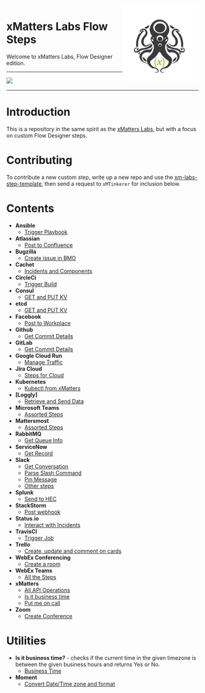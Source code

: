<img src="media/_Final_xM_Octo-Logo-01.png" width="200" height="200" align="right">

# xMatters Labs Flow Steps
Welcome to xMatters Labs, Flow Designer edition. 


---------

<kbd>
  <img src="https://github.com/xmatters/xMatters-Labs/raw/master/media/disclaimer.png">
</kbd>

---------

# Introduction
This is a repository in the same spirit as the [xMatters Labs](https://github.com/xmatters/xMatters-Labs), but with a focus on custom Flow Designer steps. 

# Contributing
To contribute a new custom step, write up a new repo and use the [xm-labs-step-template](https://github.com/xmatters/xm-labs-step-template), then send a request to `xMTinkerer` for inclusion below. 

# Contents

* **Ansible**
   * [Trigger Playbook](https://github.com/xmatters/xm-labs-steps-ansible)
* **Atlassian**
   * [Post to Confluence](https://github.com/xmatters/xm-labs-steps-confluence)
* **Bugzilla**
   * [Create issue in BMO](https://github.com/xmatters/xm-labs-steps-bmo)
* **Cachet**
   * [Incidents and Components](https://github.com/xmatters/xm-labs-cachet)
* **CircleCi**
   * [Trigger Build](https://github.com/xmatters/xm-labs-steps-circleci)
* **Consul**
   * [GET and PUT KV](https://github.com/xmatters/xm-labs-steps-consul)
* **etcd**
   * [GET and PUT KV](https://github.com/xmatters/xm-labs-steps-etcd)
* **Facebook**
   * [Post to Workplace](https://github.com/xmatters/xm-labs-step-workplace-post)
* **Github**
   * [Get Commit Details](https://github.com/xmatters/xm-labs-step-github)
* **GitLab**
   * [Get Commit Details](https://github.com/xmatters/xm-labs-gitlab)
* **Google Cloud Run**
   * [Manage Traffic](https://github.com/xmatters/xm-labs-steps-cloud-run)
* **Jira Cloud**
   * [Steps for Cloud](https://github.com/xmatters/xm-labs-steps-jiracloud)
* **Kubernetes**
   * [Kubectl from xMatters](https://github.com/xmatters/xm-labs-steps-kubernetes)
* **[Loggly]**
   * [Retrieve and Send Data](https://github.com/xmatters/xm-labs-steps-loggly)
* **Microsoft Teams**
   * [Assorted Steps](https://github.com/xmatters/xm-labs-steps-microsoft-teams)
* **Mattersmost**
   * [Assorted Steps](https://github.com/xmatters/xm-labs-steps-mattermost)
* **RabbitMQ**
   * [Get Queue Info](https://github.com/xmatters/xm-labs-steps-rabbitmq)
* **ServiceNow**
   * [Get Record](https://github.com/xmatters/xm-labs-steps-servicenow)
* **Slack**
   * [Get Conversation](https://github.com/xmatters/xm-labs-steps-slack-get-conversation)
   * [Parse Slash Command](https://github.com/xmatters/xm-labs-steps-slack-slash-command)
   * [Pin Message](https://github.com/xmatters/xm-labs-steps-slack-pin-message)
   * [Other steps](https://github.com/xmatters/xm-labs-slack-steps)
* **Splunk**
   * [Send to HEC](https://github.com/xmatters/xm-labs-step-splunk)
* **StackStorm**
   * [Post webhook](https://github.com/xmatters/xm-labs-steps-stackstorm)
* **Status.io**
   * [Interact with Incidents](https://github.com/xmatters/xm-labs-statusio-steps)
* **TravisCI**
   * [Trigger Job](https://github.com/xmatters/xm-labs-steps-travis-ci)
* **Trello**
   * [Create, update and comment on cards](https://github.com/xmatters/xm-labs-steps-trello)
* **WebEx Conferencing**
   * [Create a room](https://github.com/xmatters/xm-labs-steps-webex)
* **WebEx Teams**
   * [All the Steps](https://github.com/xmatters/xm-labs-xMatters-Webex-Teams-Flow-Steps)
* **xMatters**
   * [All API Operations](https://github.com/xmatters/xm-labs-xMatters-API-Flow-Steps)
   * [Is it business time](https://github.com/xmatters/xm-labs-steps-business-time)
   * [Put me on call](https://github.com/xmatters/xm-labs-steps-xmimoncall)
* **Zoom**
   * [Create Conference](https://github.com/xmatters/xm-labs-steps-zoom)
   
# Utilities


* **Is it business time?** - checks if the current time in the given timezone is between the given business hours and returns Yes or No. 
   * [Business Time](https://github.com/xmatters/xm-labs-steps-business-time)
* **Moment**
   * [Convert Date/Time zone and format](https://github.com/xmatters/xm-labs-steps-moment)
